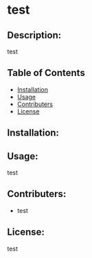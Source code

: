 # test 

## Description: 
test
## Table of Contents
* [Installation](#installation)
* [Usage](#Usage)
* [Contributers](#Contributers)
* [License](#License)
## Installation: 

## Usage: 
test
## Contributers: 
* test

## License:<br/>
test